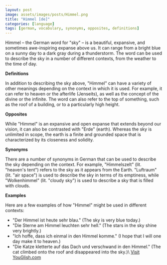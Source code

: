 ```yaml
---
layout: post
image: assets/images/posts/Himmel.png
title: "Himmel [de]"
categories: [language]
tags: [german, vocabulary, synonyms, opposites, definitions]
---
```


Himmel – the German word for "sky" – is a beautiful, expansive, and sometimes awe-inspiring expanse above us. It can range from a bright blue on a sunny day to a dark gray during a thunderstorm. The word can be used to describe the sky in a number of different contexts, from the weather to the time of day.

**Definitions**

In addition to describing the sky above, "Himmel" can have a variety of other meanings depending on the context in which it is used. For example, it can refer to heaven or the afterlife (Jenseits), as well as the concept of the divine or the infinite. The word can also refer to the top of something, such as the roof of a building, or to a particularly high height.

**Opposites**

While "Himmel" is an expansive and open expanse that extends beyond our vision, it can also be contrasted with "Erde" (earth). Whereas the sky is unlimited in scope, the earth is a finite and grounded space that is characterized by its closeness and solidity.

**Synonyms**

There are a number of synonyms in German that can be used to describe the sky depending on the context. For example, "Himmelszelt" (lit. "heaven's tent") refers to the sky as it appears from the Earth. "Luftraum" (lit. "air space") is used to describe the sky in terms of its emptiness, while "Wolkenhimmel" (lit. "cloudy sky") is used to describe a sky that is filled with clouds.

**Examples**

Here are a few examples of how "Himmel" might be used in different contexts:

- "Der Himmel ist heute sehr blau." (The sky is very blue today.)
- "Die Sterne am Himmel leuchten sehr hell." (The stars in the sky shine very brightly.)
- "Ich hoffe, dass ich einmal in den Himmel komme." (I hope that I will one day make it to heaven.)
- "Die Katze kletterte auf das Dach und verschwand in den Himmel." (The cat climbed onto the roof and disappeared into the sky.)\ <a id="yg-widget-0" class="youglish-widget" data-query="Himmel" data-lang="german" data-components="8412" data-auto-start="0" data-bkg-color="theme_light" data-title="How%20to%20pronounce%20Himmel%20in%20German"  rel="nofollow" href="https://youglish.com">Visit YouGlish.com</a><script async src="https://youglish.com/public/emb/widget.js" charset="utf-8"></script>